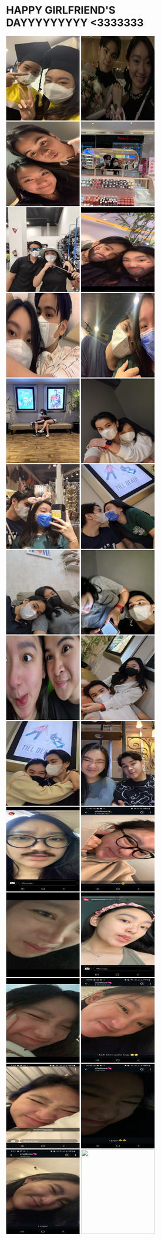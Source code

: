 # HAPPY GIRLFRIEND'S DAYYYYYYYYY <3333333
<img src="grad.jpg" width="200" height="230"> 
<img src="prom.jpg" width="200" height="230">
<img src="flix.jpg" width="200" height="230">
<img src="first.jpg" width="200" height="230">
<img src="IMG-20220611-WA0030.jpg" width="200" height="230">
<img src="IMG-20220613-WA0136.jpg" width="200" height="230">
<img src="IMG-20220615-WA0015.jpg" width="200" height="230">
<img src="IMG-20220703-WA0062.jpg" width="200" height="230">
<img src="20220614_172342.jpg" width="200" height="230">
<img src="20220629_125716.jpg" width="200" height="230">
<img src="20220703_150400.jpg" width="200" height="230">
<img src="20220703_161039.jpg" width="200" height="230">
<img src="20220713_121821.jpg" width="200" height="230">
<img src="20220713_141447.jpg" width="200" height="230">
<img src="20220721_181508.jpg" width="200" height="230">
<img src="20220723_155309.jpg" width="200" height="230">
<img src="20220725_175116.jpg" width="200" height="230">
<img src="20220730_143020.jpg" width="200" height="230">
<img src="Screenshot_20220619-130846_Instagram.jpg" width="200" height="230">
<img src="Screenshot_20220620-115759_WhatsApp.jpg" width="200" height="230">
<img src="Screenshot_20220621-221126_WhatsApp.jpg" width="200" height="230">
<img src="Screenshot_20220622-112055_Instagram.jpg" width="200" height="230">
<img src="Screenshot_20220625-174617_WhatsApp.jpg" width="200" height="230">
<img src="Screenshot_20220705-220653_WhatsApp.jpg" width="200" height="230">
<img src="Screenshot_20220706-075351_Snapchat.jpg" width="200" height="230">
<img src="Screenshot_20220707-224207_WhatsApp.jpg" width="200" height="230">
<img src="Screenshot_20220711-174115_WhatsApp.jpg" width="200" height="230">
<img src="Snapchat-486828455" width="200" height="230">
